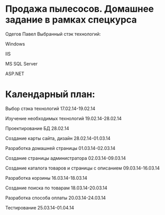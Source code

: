 Продажа пылесосов. Домашнее задание в рамках спецкурса
=======
Одегов Павел
Выбранный стэк технологий:

Windows

IIS

MS SQL Server

ASP.NET



Календарный план:
=======
Выбор стэка технологий 17.02.14-19.02.14

Изучение необходимых технологий 19.02.14-28.02.14

Проектирование БД 28.02.14

Создание карты сайта, дизайн 28.02.14-01.03.14

Разработка домашней страницы 01.03.14-02.03.14

Создание страницы администратора 02.03.14-09.03.14

Создание каталога товаров и страницы с описанием 09.03.14-16.03.14

Разработка корзины 16.03.14-18.03.14

Создание поиска по товарам 18.03.14-20.03.14

Разработка способа оплаты 20.03.14-24.03.14

Тестирование 25.03.14-01.04.14
